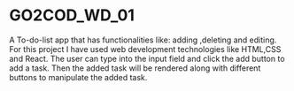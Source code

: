 # GO2COD_WD_01
A To-do-list app that has functionalities like: adding ,deleting and editing.
For this project I have used web development technologies like HTML,CSS and React.
The user can type into the input field and click the add button to add a task. Then the added task will be rendered along with different buttons to manipulate the added task.
